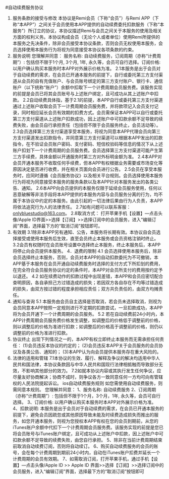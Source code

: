 #自动续费服务协议

1. 服务条款的接受与修改
本协议是Remi会员（下称“会员”）与Remi APP（下称“本APP”）之间关于会员使用本APP提供的自动续费委托扣款服务（下称“本服务”）所订立的协议，本协议描述Remi与会员之间关于本服务的使用及相关方面的权利义务。本协议构成会员（无论个人或者单位）使用Remi所提供的本服务之先决条件，除非会员接受本协议条款，否则会员无权使用本服务，会员选择使用本服务行为将视为同意接受本协议各项条款的约束。
2. 服务说明
您理解并同意：
服务名称: 自动续费服务，订阅周期（亦称“计费周期”）: 包括但不限于1个月, 3个月, 1年, 永久等，会员可自行选择。订阅价格: 以用户确认购买本服务时本APP对外展示价格为准。
2.1本服务是出于会员对于自动续费的需求，在会员已开通本服务的前提下，自行或委托第三方支付渠道从会员的自有充值账户、与会员账号绑定的第三方支付账户、银行卡、通信账户（以下统称“账户”）余额中扣取下一个计费周期会员服务费。该服务实现的前提是会员已将其会员账号与上述账户绑定，且可成功从其上述账户中扣款。
2.2自动续费具体指，基于2.1的前提，本APP自行或委托第三方支付渠道通过上述账户收取会员下一计费周期会员服务费，并将款项记入会员支付记录，同时相应延长会员有效期的扣费方式。会员需保证本APP可以自行或委托第三方支付渠道从上述账户扣款成功，因上述账户中可扣款余额不足导致的续费失败，由会员自行承担责任（包括但不限于会员服务终止，会员活动等）。
2.3会员选择第三方支付渠道享受本服务，将视为同意本APP代理会员向第三方支付渠道发出扣款指令，并同意第三方支付渠道可以根据本APP发出的扣款指令，在不验证会员账户密码、支付密码、短信校验码等信息的情况下从上述账户扣划下一个计费周期的会员服务费。会员选择第三方支付渠道可能产生第三方手续费，具体金额以开通服务时第三方对外标明金额为准。
2.4本APP对会员开通本服务不收取任何手续费，但本APP有权根据业务需要或市场变化等原因决定是否进行收费，并在相关页面向会员进行公告。
2.5会员在享受本服务时，应同时遵循《会员服务协议》以及相关平台规则。会员选择使用本服务行为将视为同意接受本服务的服务条款以及本APP针对本服务发出的各类公告、通知。
2.6本APP向会员提供的本服务仅限于延续会员服务使用，任何以恶意破解等非法手段将本APP提供的本服务内容与会员服务分离的行为，均不属于本协议中约定的本服务。由此引起的一切法律后果由行为人负责，本APP将依法追究行为人的法律责任。
2.7如有问题可以联系客服：onlybluestudio@163.com。
2.8取消方式：
打开苹果手机【设置】—点击头像/Apple ID界面>>选择【订阅】>>选择订阅中的会员服务，进入“编辑订阅”界面，选择最下方的“取消订阅”按钮即可。
3. 有效期
3.1除非本APP另有通知、公告，本服务将长期有效。本协议自会员选择接受或使用本服务后生效，直至会员终止本服务或会员资格注销时终止。
3.2会员有权随时在会员账号设置中选择终止本服务，终止本服务后，本APP将停止向会员提供本服务。
4．退费的限制
4.1 会员选择使用本服务后，除非会员选择终止本服务，否则，会员对本APP的自动扣款委托为不可撤销，本APP基于本服务在会员开通自动续费服务时选择的支付方式下所扣划的费用，在完全符合会员服务协议约定的条件时，本APP对会员所支付的费用按约定予以退还。
4.2 如在续费动作的扣款过程中出现差错，本APP和会员应密切配合查明原因，各自承担己方过错造成的损失；若因双方各自存在不均等过错造成的损失，由双方按过错的程度承担相应责任；双方共负责任的，由双方均摊责任。
5. 通知与查询
5.1 本服务由会员自主选择是否取消，若会员未选择取消，则视为会员同意本APP按照一定规则进行不定期的扣款尝试，一旦扣款成功，本APP将为会员开通下一个计费周期的会员服务。
5.2 若在自动续费前24小时内，本APP计费周期会员服务费价格发生调整，如调整后的价格低于调整前的价格，则以调整后的价格为准进行扣款；如调整后的价格高于调整前的价格，则仍以调整前的价格为准进行扣款。
6. 协议终止
出现下列情况之一的，本APP有权立即终止本服务而无需承担任何责任：
(1)会员违反本协议的约定的；
(2)会员违反本APP关于会员服务的会员协议及各类公告、通知的；
(3)本APP认为向会员提供本服务存在重大风险的。
7. 法律的适用和管辖
7.1本协议的生效、履行、解释及争议的解决均适用中华人民共和国法律，本协议条款因与中华人民共和国现行法律相抵触而导致部分无效，不影响其他部分的效力。
7.2如就本协议内容或其执行发生任何争议，应尽量友好协商解决；协商不成时，则争议各方一致同意任何一方均可向有管辖权的人民法院提起诉讼。
ios自动续费服务规则
如您需使用自动续费服务，则需同意本规则。  您理解并同意：
1、服务名称: 自动续费服务
2、订阅周期（亦称“计费周期”）: 包括但不限于1个月，3个月，1年, 永久等，会员可自行选择。
3、订阅价格: 以用户确认购买本服务时本APP对外展示价格为准。
4、扣款说明: 本服务是出于会员对于自动续费的需求，在会员已开通本服务的前提下，避免会员因疏忽或其他原因导致未能及时续费造成损失而推出的服务，如您开通本服务，则视为您授权本APP有权在您的会员到期前，从您的iTunes账户余额中代扣下一个计费周期会员服务费。该服务实现的前提是您已将会员账号与iTunes账户绑定，且可成功从上述账户中扣款，因上述账户中可扣款余额不足导致的续费失败，由您自行承担。
5、除非在当前计费周期结束前取消自动续费订阅，否则将自动续订。
6、购买自动续费服务的会员的账号，会在每个计费周期到期前24小时内，自动在iTunes账户扣费并延长一个计费周期的会员有效期。
7、如需取消订阅，打开苹果手机，通过手机【设置】—点击头像/Apple ID >> Apple ID 界面>>选择【订阅】>>选择订阅中的会员服务，进入“编辑订阅”界面，选择最下方的“取消订阅”按钮即可
